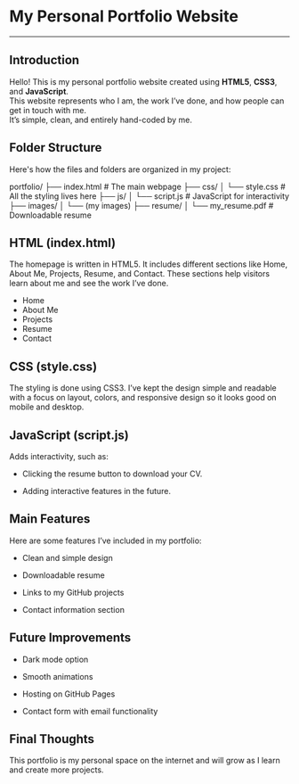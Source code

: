 # My Personal Portfolio Website
________________________________________

## Introduction
Hello! This is my personal portfolio website created using **HTML5**, **CSS3**, and **JavaScript**.  
This website represents who I am, the work I’ve done, and how people can get in touch with me.  
It’s simple, clean, and entirely hand-coded by me.

## Folder Structure
Here's how the files and folders are organized in my project:

portfolio/
├── index.html # The main webpage
├── css/
│ └── style.css # All the styling lives here
├── js/
│ └── script.js # JavaScript for interactivity
├── images/
│ └── (my images)
├── resume/
│ └── my_resume.pdf # Downloadable resume

## HTML (index.html)
The homepage is written in HTML5. It includes different sections like Home, About Me, 
Projects, Resume, and Contact. These sections help visitors learn about me and see the work 
I’ve done.
- Home
- About Me
- Projects
- Resume
- Contact

## CSS (style.css)
The styling is done using CSS3. I’ve kept the design simple and readable with a focus on 
layout, colors, and responsive design so it looks good on mobile and desktop.

## JavaScript (script.js)
Adds interactivity, such as:

- Clicking the resume button to download your CV.

- Adding interactive features in the future.

## Main Features
Here are some features I’ve included in my portfolio: 

- Clean and simple design

- Downloadable resume

- Links to my GitHub projects

- Contact information section

## Future Improvements
- Dark mode option

- Smooth animations

- Hosting on GitHub Pages

- Contact form with email functionality

## Final Thoughts
This portfolio is my personal space on the internet and will grow as I learn and create more projects.
